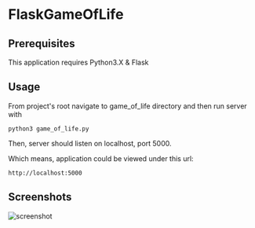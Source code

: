 # FlaskGameOfLife

## Prerequisites

This application requires Python3.X & Flask

## Usage

From project's root navigate to game_of_life directory and then run server with

```python3 game_of_life.py```

Then, server should listen on localhost, port 5000.

Which means, application could be viewed under this url:

```http://localhost:5000```

## Screenshots

![screenshot](https://raw.githubusercontent.com/szymonsadowski3/FlaskGameOfLife/master/scr.png "Description goes here")
